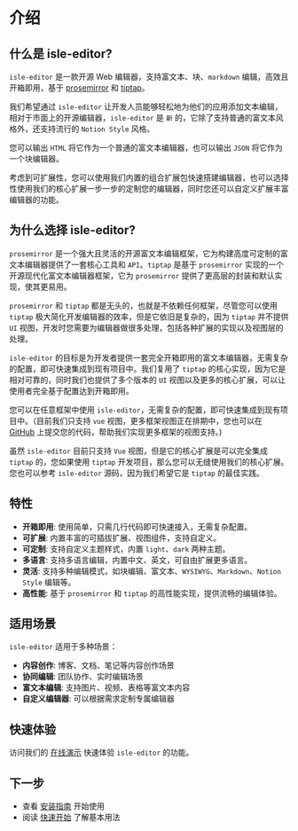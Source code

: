 # 介绍

## 什么是 isle-editor?

`isle-editor` 是一款开源 Web 编辑器，支持富文本、块、`markdown` 编辑，高效且开箱即用，基于 [prosemirror](https://github.com/prosemirror) 和 [tiptap](https://github.com/ueberdosis/tiptap)。

我们希望通过 `isle-editor` 让开发人员能够轻松地为他们的应用添加文本编辑，相对于市面上的开源编辑器，`isle-editor` 是 `新` 的，它除了支持普通的富文本风格外，还支持流行的 `Notion Style` 风格。

您可以输出 `HTML` 将它作为一个普通的富文本编辑器，也可以输出 `JSON` 将它作为一个块编辑器。

考虑到可扩展性，您可以使用我们内置的组合扩展包快速搭建编辑器，也可以选择性使用我们的核心扩展一步一步的定制您的编辑器，同时您还可以自定义扩展丰富编辑器的功能。

## 为什么选择 isle-editor?

`prosemirror` 是一个强大且灵活的开源富文本编辑框架，它为构建高度可定制的富文本编辑器提供了一套核心工具和 `API`。`tiptap` 是基于 `prosemirror` 实现的一个开源现代化富文本编辑器框架，它为 `prosemirror` 提供了更高层的封装和默认实现，使其更易用。

`prosemirror` 和 `tiptap` 都是无头的，也就是不依赖任何框架，尽管您可以使用 `tiptap` 极大简化开发编辑器的效率，但是它依旧是复杂的，因为 `tiptap` 并不提供 `UI` 视图，开发时您需要为编辑器做很多处理，包括各种扩展的实现以及视图层的处理。

`isle-editor` 的目标是为开发者提供一套完全开箱即用的富文本编辑器，无需复杂的配置，即可快速集成到现有项目中。我们复用了 `tiptap` 的核心实现，因为它是相对可靠的，同时我们也提供了多个版本的 `UI` 视图以及更多的核心扩展，可以让使用者完全基于配置达到开箱即用。

您可以在任意框架中使用 `isle-editor`，无需复杂的配置，即可快速集成到现有项目中。（目前我们只支持 `vue` 视图，更多框架视图正在排期中，您也可以在 [GitHub](https://github.com/isboyjc/isle-editor) 上提交您的代码，帮助我们实现更多框架的视图支持。)

虽然 `isle-editor` 目前只支持 `Vue` 视图，但是它的核心扩展是可以完全集成 `tiptap` 的，您如果使用 `tiptap` 开发项目，那么您可以无缝使用我们的核心扩展。您也可以参考 `isle-editor` 源码，因为我们希望它是 `tiptap` 的最佳实践。

## 特性

- **开箱即用**: 使用简单，只需几行代码即可快速接入，无需复杂配置。
- **可扩展**: 内置丰富的可插拔扩展、视图组件，支持自定义。
- **可定制**: 支持自定义主题样式，内置 `light`、`dark` 两种主题。
- **多语言**: 支持多语言编辑，内置中文、英文，可自由扩展更多语言。
- **灵活**: 支持多种编辑模式，如块编辑、富文本、`WYSIWYG`、`Markdown`、`Notion Style` 编辑等。
- **高性能**: 基于 `prosemirror` 和 `tiptap` 的高性能实现，提供流畅的编辑体验。

## 适用场景

`isle-editor` 适用于多种场景：

- **内容创作**: 博客、文档、笔记等内容创作场景
- **协同编辑**: 团队协作、实时编辑场景
- **富文本编辑**: 支持图片、视频、表格等富文本内容
- **自定义编辑器**: 可以根据需求定制专属编辑器

## 快速体验

访问我们的 [在线演示](https://playground.islenote.com) 快速体验 `isle-editor` 的功能。

## 下一步

- 查看 [安装指南](/zh/guide/installation) 开始使用
- 阅读 [快速开始](/zh/guide/quick-start) 了解基本用法
